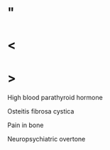 # "

# <

# >

High blood parathyroid hormone

Osteitis fibrosa cystica

Pain in bone

Neuropsychiatric overtone
